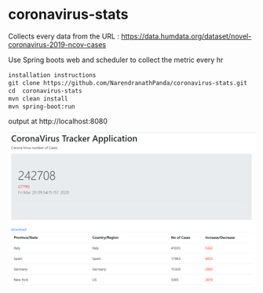 # coronavirus-stats

Collects every data from the URL : https://data.humdata.org/dataset/novel-coronavirus-2019-ncov-cases

Use Spring boots web and scheduler to collect the metric every hr

```
installation instructions 
git clone https://github.com/NarendranathPanda/coronavirus-stats.git
cd  coronavirus-stats
mvn clean install
mvn spring-boot:run
```
output at http://localhost:8080

![Outpu](ui.PNG)
